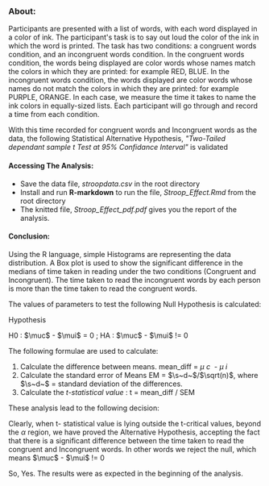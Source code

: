 ### About:
Participants are presented with a list of words, with each word displayed in a color of ink. The participant's task is to say out loud the color of the ink in which the word is printed. The task has two conditions: a congruent words condition, and an incongruent words condition. In the congruent words condition, the words being displayed are color words whose names match the colors in which they are printed: for example RED, BLUE. In the incongruent words condition, the words displayed are color words whose names do not match the colors in which they are printed: for example PURPLE, ORANGE. In each case, we measure the time it takes to name the ink colors in equally-sized lists. Each participant will go through and record a time from each condition.

With this time recorded for congruent words and Incongruent words as the data, the following Statistical Alternative Hypothesis, *"Two-Tailed dependant sample t Test at 95% Confidance Interval"* is validated 

#### Accessing The Analysis:
- Save the data file, *stroopdata.csv* in the root directory
- Install and run **R-markdown** to run the file, *Stroop_Effect.Rmd* from the root directory
- The knitted file, *Stroop_Effect_pdf.pdf* gives you the report of the analysis.

#### Conclusion:

Using the R language, simple Histograms are representing the data distribution.
A Box plot is used to show the significant difference in the medians of time taken in reading under the two conditions (Congruent and Incongruent). The time taken to read the incongruent words by each person is more than the time taken to read the congruent words.

The values of parameters to test the following Null Hypothesis is calculated:

Hypothesis

H0 : $\muc$ - $\mui$ = 0 ;
HA : $\muc$ - $\mui$ != 0

The following formulae are used to calculate:
1) Calculate the difference between means.
     mean_diff = $\mu~c~$ - $\mu~i~$  
2) Calculate the standard error of Means
     EM = $\s~d~$/$\sqrt(n)$, where $\s~d~$ = standard deviation of the differences.
3) Calculate the *t-statistical value* : 
     t = mean_diff / SEM 
     
These analysis lead to the following decision:

Clearly, when t- statistical value is lying outside the t-critical values, beyond the $\alpha$ region, we have proved the Alternative Hypothesis, accepting the fact that there is a significant difference between the time taken to read the congruent and Incongruent words. In other words we reject the null, which means $\muc$ - $\mui$ != 0

So, Yes. The results were as expected in the beginning of the analysis.